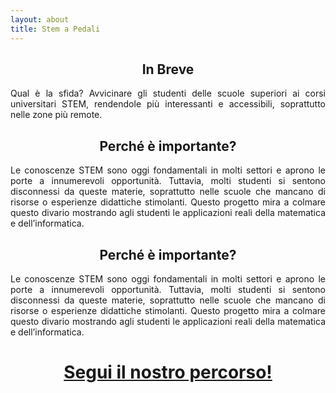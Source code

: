 ```yaml
---
layout: about 
title: Stem a Pedali
---
```


<h2><center>
In Breve
</center></h2>

<p align="justify">
Qual è la sfida? Avvicinare gli studenti delle scuole superiori ai corsi universitari STEM, rendendole più interessanti e accessibili, soprattutto nelle zone più remote.
</p>

<h2><center>
  Perché è importante?
</center></h2> 
<p align="justify">
Le conoscenze STEM sono oggi fondamentali in molti settori e aprono le porte a innumerevoli
opportunità. Tuttavia, molti studenti si sentono disconnessi da queste materie, soprattutto nelle
scuole che mancano di risorse o esperienze didattiche stimolanti. Questo progetto mira a colmare
questo divario mostrando agli studenti le applicazioni reali della matematica e dell’informatica.
</p>


<h2><center>
  Perché è importante?
</center></h2> 
<p align="justify">
Le conoscenze STEM sono oggi fondamentali in molti settori e aprono le porte a innumerevoli
opportunità. Tuttavia, molti studenti si sentono disconnessi da queste materie, soprattutto nelle
scuole che mancano di risorse o esperienze didattiche stimolanti. Questo progetto mira a colmare
questo divario mostrando agli studenti le applicazioni reali della matematica e dell’informatica.
</p>

<center>
<h1><a href="percorso/" class="btn">Segui il nostro percorso!</a></h1>
</center>

